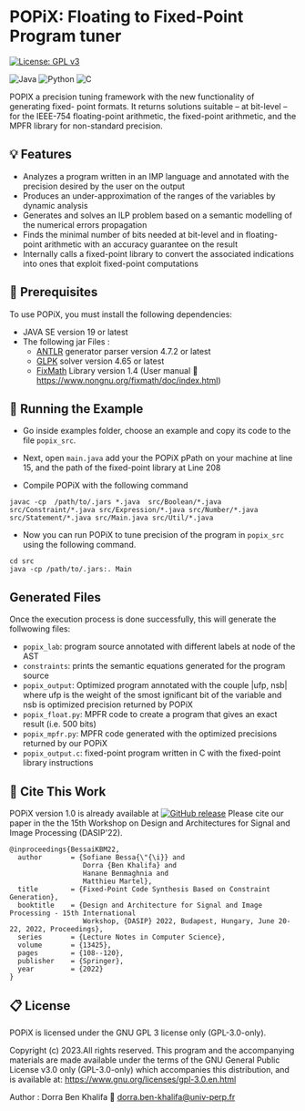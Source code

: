 # POPiX: Floating to Fixed-Point Program tuner
[![License: GPL v3](https://img.shields.io/badge/License-GPLv3-blue.svg)](https://www.gnu.org/licenses/gpl-3.0)

![Java](https://img.shields.io/badge/java-%23ED8B00.svg?style=for-the-badge&logo=openjdk&logoColor=white) ![Python](https://img.shields.io/badge/python-3670A0?style=for-the-badge&logo=python&logoColor=ffdd54) ![C](https://img.shields.io/badge/c-%2300599C.svg?style=for-the-badge&logo=c&logoColor=white)


POPIX a precision tuning framework  with the new functionality of generating fixed- point formats. It returns solutions suitable – at bit-level – for the IEEE-754 floating-point arithmetic, the fixed-point arithmetic, and the MPFR library for non-standard precision.


## :bulb: Features
 - Analyzes a program written in an IMP language and annotated with the precision desired by the user on the output
 - Produces an under-approximation of the ranges of the variables by dynamic analysis
 - Generates and solves an ILP problem based on a semantic modelling of the numerical errors propagation  
 - Finds the minimal number of bits needed at bit-level and in floating-point arithmetic with an accuracy guarantee on the result
 - Internally calls a fixed-point library to convert the associated indications into ones that exploit fixed-point computations

## :wrench: Prerequisites

To use POPiX, you must install the following dependencies:

- JAVA SE version 19 or latest 
- The following jar Files :
  - [ANTLR](https://www.antlr.org/download.html) generator parser version 4.7.2 or latest
  - [GLPK](https://glpk-java.sourceforge.net/gettingStarted.html) solver version 4.65 or latest 
  - [FixMath](http://download.savannah.nongnu.org/releases/fixmath/)  Library version 1.4 (User manual 🔗 https://www.nongnu.org/fixmath/doc/index.html)
 


## :hammer: Running the Example

   - Go inside examples folder, choose an example and copy its code to the file ```popix_src```.
   - Next, open ```main.java``` add your the POPiX pPath on your machine at line 15, and the path of the fixed-point library at Line 208 
   
   - Compile POPiX with the following command
    
 ```   
javac -cp  /path/to/.jars *.java  src/Boolean/*.java src/Constraint/*.java src/Expression/*.java src/Number/*.java src/Statement/*.java src/Main.java src/Util/*.java
```
-  Now you can run POPiX to tune precision of the program in  ```popix_src``` using the following command.
 ```  
 cd src 
 java -cp /path/to/.jars:. Main
```
   

## Generated Files
Once the execution process is done successfully, this will generate the follwowing files:
-  ```popix_lab```:   program source annotated with  different labels at node of the AST
-  ```constraints```: prints the semantic equations generated for the program  source
-  ```popix_output```: Optimized program annotated with the couple |ufp, nsb| where ufp is the weight of the smost ignificant bit of the variable and nsb is optimized precision returned by POPiX
- ```popix_float.py```: MPFR  code to create a program that gives an exact result   (i.e. 500 bits)
- ```popix_mpfr.py```: MPFR code generated with the optimized precisions returned by our POPiX
- ```popix_output.c```:  fixed-point program written in C with the fixed-point library instructions

 ## :bookmark_tabs: Cite This Work
 
POPiX version 1.0 is already available at [![GitHub release](https://img.shields.io/github/release/Naereen/StrapDown.js.svg)](https://github.com/sbessai/popix)
Please cite our paper in the the  15th Workshop on Design and Architectures for Signal and Image Processing (DASIP'22).
```
@inproceedings{BessaiKBM22,
  author       = {Sofiane Bessa{\"{\i}} and
                  Dorra {Ben Khalifa} and
                  Hanane Benmaghnia and
                  Matthieu Martel},
  title        = {Fixed-Point Code Synthesis Based on Constraint Generation},
  booktitle    = {Design and Architecture for Signal and Image Processing - 15th International
                  Workshop, {DASIP} 2022, Budapest, Hungary, June 20-22, 2022, Proceedings},
  series       = {Lecture Notes in Computer Science},
  volume       = {13425},
  pages        = {108--120},
  publisher    = {Springer},
  year         = {2022}
}

```

## :clipboard: License

POPiX is licensed under the GNU GPL 3 license only (GPL-3.0-only).

Copyright (c) 2023.All rights reserved. This program and the accompanying materials are made available under the terms of the GNU General Public License v3.0 only (GPL-3.0-only) which accompanies this
distribution, and is available at: https://www.gnu.org/licenses/gpl-3.0.en.html

Author : Dorra Ben Khalifa :email: dorra.ben-khalifa@univ-perp.fr
